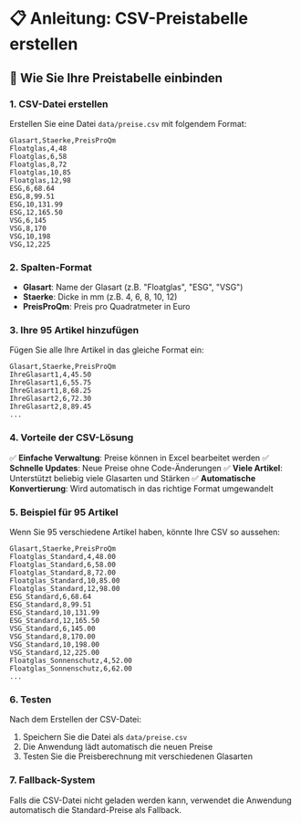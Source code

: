 # 📋 Anleitung: CSV-Preistabelle erstellen

## 🎯 Wie Sie Ihre Preistabelle einbinden

### 1. CSV-Datei erstellen

Erstellen Sie eine Datei `data/preise.csv` mit folgendem Format:

```csv
Glasart,Staerke,PreisProQm
Floatglas,4,48
Floatglas,6,58
Floatglas,8,72
Floatglas,10,85
Floatglas,12,98
ESG,6,68.64
ESG,8,99.51
ESG,10,131.99
ESG,12,165.50
VSG,6,145
VSG,8,170
VSG,10,198
VSG,12,225
```

### 2. Spalten-Format

- **Glasart**: Name der Glasart (z.B. "Floatglas", "ESG", "VSG")
- **Staerke**: Dicke in mm (z.B. 4, 6, 8, 10, 12)
- **PreisProQm**: Preis pro Quadratmeter in Euro

### 3. Ihre 95 Artikel hinzufügen

Fügen Sie alle Ihre Artikel in das gleiche Format ein:

```csv
Glasart,Staerke,PreisProQm
IhreGlasart1,4,45.50
IhreGlasart1,6,55.75
IhreGlasart1,8,68.25
IhreGlasart2,6,72.30
IhreGlasart2,8,89.45
...
```

### 4. Vorteile der CSV-Lösung

✅ **Einfache Verwaltung**: Preise können in Excel bearbeitet werden
✅ **Schnelle Updates**: Neue Preise ohne Code-Änderungen
✅ **Viele Artikel**: Unterstützt beliebig viele Glasarten und Stärken
✅ **Automatische Konvertierung**: Wird automatisch in das richtige Format umgewandelt

### 5. Beispiel für 95 Artikel

Wenn Sie 95 verschiedene Artikel haben, könnte Ihre CSV so aussehen:

```csv
Glasart,Staerke,PreisProQm
Floatglas_Standard,4,48.00
Floatglas_Standard,6,58.00
Floatglas_Standard,8,72.00
Floatglas_Standard,10,85.00
Floatglas_Standard,12,98.00
ESG_Standard,6,68.64
ESG_Standard,8,99.51
ESG_Standard,10,131.99
ESG_Standard,12,165.50
VSG_Standard,6,145.00
VSG_Standard,8,170.00
VSG_Standard,10,198.00
VSG_Standard,12,225.00
Floatglas_Sonnenschutz,4,52.00
Floatglas_Sonnenschutz,6,62.00
...
```

### 6. Testen

Nach dem Erstellen der CSV-Datei:
1. Speichern Sie die Datei als `data/preise.csv`
2. Die Anwendung lädt automatisch die neuen Preise
3. Testen Sie die Preisberechnung mit verschiedenen Glasarten

### 7. Fallback-System

Falls die CSV-Datei nicht geladen werden kann, verwendet die Anwendung automatisch die Standard-Preise als Fallback. 